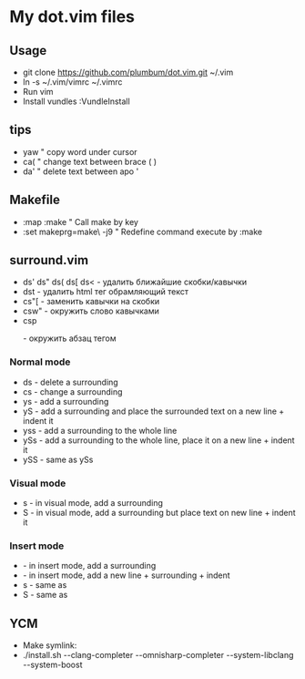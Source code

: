 My dot.vim files
================


Usage
-----

  * git clone https://github.com/plumbum/dot.vim.git ~/.vim
  * ln -s ~/.vim/vimrc ~/.vimrc
  * Run vim
  * Install vundles :VundleInstall


tips
----

  * yaw " copy word under cursor
  * ca( " change text between brace ( )
  * da' " delete text between apo '


Makefile
--------

  * :map <F9> :make             " Call make by key
  * :set makeprg=make\ -j9      " Redefine command execute by :make

surround.vim
------------

  * ds' ds" ds( ds[ ds< - удалить ближайшие скобки/кавычки
  * dst - удалить html тег обрамляющий текст
  * cs"[ - заменить кавычки на скобки
  * csw" - окружить слово кавычками
  * csp<p> - окружить абзац тегом

### Normal mode

  * ds  - delete a surrounding
  * cs  - change a surrounding
  * ys  - add a surrounding
  * yS  - add a surrounding and place the surrounded text on a new line + indent it
  * yss - add a surrounding to the whole line
  * ySs - add a surrounding to the whole line, place it on a new line + indent it
  * ySS - same as ySs

### Visual mode

  * s   - in visual mode, add a surrounding
  * S   - in visual mode, add a surrounding but place text on new line + indent it

### Insert mode

  * <CTRL-s> - in insert mode, add a surrounding
  * <CTRL-s><CTRL-s> - in insert mode, add a new line + surrounding + indent
  * <CTRL-g>s - same as <CTRL-s>
  * <CTRL-g>S - same as <CTRL-s><CTRL-s>

YCM
---

  * Make symlink: 
  * ./install.sh --clang-completer --omnisharp-completer --system-libclang --system-boost

